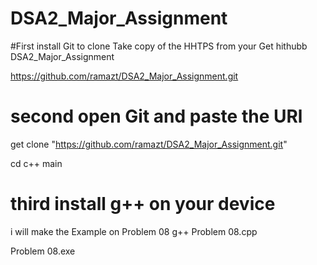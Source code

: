 # DSA2_Major_Assignment

#First install Git to clone
Take copy of the HHTPS from your Get hithubb DSA2_Major_Assignment

https://github.com/ramazt/DSA2_Major_Assignment.git

# second open Git and paste the URl
get clone "https://github.com/ramazt/DSA2_Major_Assignment.git"
 
cd c++ main 

# third install g++ on your device 

i will make the Example on Problem 08
g++ Problem 08.cpp 

Problem 08.exe
